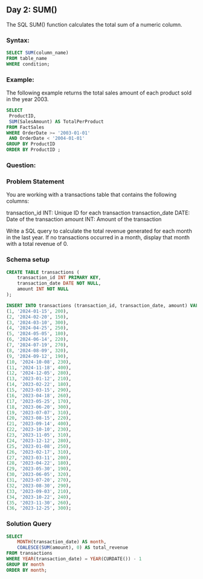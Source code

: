 ## Day 2: SUM() 

The SQL SUM() function calculates the total sum of a numeric column.

### Syntax:

```sql
SELECT SUM(column_name) 
FROM table_name 
WHERE condition; 
```

### Example:
The following example returns the total sales amount of each product sold in the year 2003.

```sql
SELECT
 ProductID,
 SUM(SalesAmount) AS TotalPerProduct
FROM FactSales
WHERE OrderDate >= '2003-01-01'
 AND OrderDate < '2004-01-01'
GROUP BY ProductID
ORDER BY ProductID ;
```

### Question:

### Problem Statement

You are working with a transactions table that contains the following columns:

transaction_id INT: Unique ID for each transaction
transaction_date DATE: Date of the transaction
amount INT: Amount of the transaction

Write a SQL query to calculate the total revenue generated for each month in the last year. If no transactions occurred in a month, display that month with a total revenue of 0.

### Schema setup

```sql
CREATE TABLE transactions (  
    transaction_id INT PRIMARY KEY,  
    transaction_date DATE NOT NULL,  
    amount INT NOT NULL  
);  

INSERT INTO transactions (transaction_id, transaction_date, amount) VALUES  
(1, '2024-01-15', 200),  
(2, '2024-02-20', 150),  
(3, '2024-03-10', 300),  
(4, '2024-04-25', 250),  
(5, '2024-05-05', 180),  
(6, '2024-06-14', 220),  
(7, '2024-07-19', 270),  
(8, '2024-08-09', 320),  
(9, '2024-09-12', 190),  
(10, '2024-10-08', 230),  
(11, '2024-11-18', 400),  
(12, '2024-12-05', 280),
(13, '2023-01-12', 210),  
(14, '2023-02-22', 180),  
(15, '2023-03-15', 290),  
(16, '2023-04-18', 260),  
(17, '2023-05-25', 170),  
(18, '2023-06-20', 300),  
(19, '2023-07-07', 310),  
(20, '2023-08-15', 220),  
(21, '2023-09-14', 400),  
(22, '2023-10-10', 230),  
(23, '2023-11-05', 310),  
(24, '2023-12-12', 280),  
(25, '2023-01-08', 250),  
(26, '2023-02-17', 310),  
(27, '2023-03-11', 200),  
(28, '2023-04-22', 180),  
(29, '2023-05-30', 190),  
(30, '2023-06-05', 320),  
(31, '2023-07-20', 270),  
(32, '2023-08-30', 290),  
(33, '2023-09-03', 210),  
(34, '2023-10-22', 240),  
(35, '2023-11-30', 260),  
(36, '2023-12-25', 300);  
```
### Solution Query

```sql
SELECT  
    MONTH(transaction_date) AS month,  
    COALESCE(SUM(amount), 0) AS total_revenue  
FROM transactions
WHERE YEAR(transaction_date) = YEAR(CURDATE()) - 1 
GROUP BY month
ORDER BY month;
```

